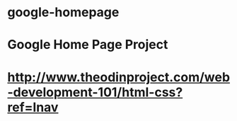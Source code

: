 # google-homepage
# Google Home Page Project
# http://www.theodinproject.com/web-development-101/html-css?ref=lnav

